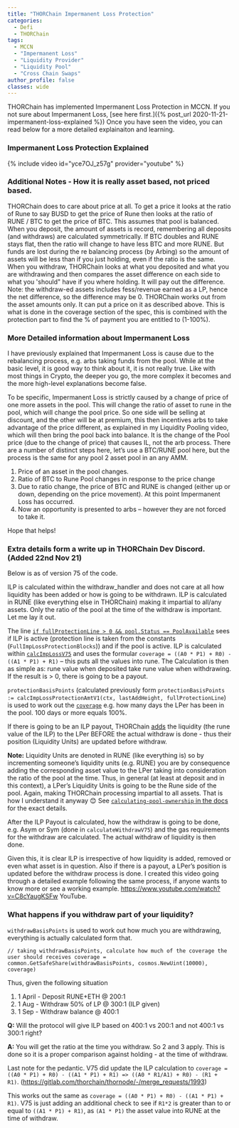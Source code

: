 ```yaml
---
title: "THORChain Impermanent Loss Protection"
categories:
  - Defi
  - THORChain
tags:
  - MCCN  
  - "Impermanent Loss"
  - "Liquidity Provider"
  - "Liquidity Pool"
  - "Cross Chain Swaps"
author_profile: false
classes: wide
---
```


THORChain has implemented Impermanent Loss Protection in MCCN. If you not sure about Impermanent Loss, [see here first.]({% post_url 2020-11-21-impermanent-loss-explained %})
Once you have seen the video, you can read below for a more detailed explainaiton and learning. 

###  Impermanent Loss Protection Explained
{% include video id="yce7OJ_z57g" provider="youtube" %}

### Additional Notes - How it is really asset based, not priced based. 
THORChain does to care about price at all. To get a price it looks at the ratio of Rune to say BUSD to get the price of Rune then looks at the ratio of RUNE / BTC to get the price of BTC. This assumes that pool is balanced. 
When you deposit, the amount of assets is record, remembering all deposits (and withdraws) are calculated symmetrically. If BTC doubles and RUNE stays flat, then the ratio will change to have less BTC and more RUNE. But funds are lost during the re balancing process (by Arbing) so the amount of assets will be less than if you just holding, even if the ratio is the same. 
When you withdraw, THORChain looks at what you deposited and what you are withdrawing and then compares the asset difference on each side to what you 'should" have if you where holding. It will pay out the difference. 
Note: the withdraw-ed assets includes fess/revenue earned as a LP, hence the net difference, so the difference may be 0. 
THORChain works out from the asset amounts only. It can put a price on it as described above. This is what is done in the coverage section of the spec, this is combined with the protection part to find the % of payment you are entitled to (1-100%). 

### More Detailed information about Impermanent Loss
I have previously explained that Impermanent Loss is cause due to the rebalancing process, e.g. arbs taking funds from the pool. While at the basic level, it is good way to think about it, it is not really true. Like with most things in Crypto, the deeper you go, the more complex it becomes and the more high-level explanations become false. 

To be specific, Impermanent Loss is strictly caused by a change of price of one more assets in the pool. This will change the ratio of asset to rune in the pool, which will change the pool price. So one side will be selling at discount, and the other will be at premium, this then incentives arbs to take advantage of the price different, as explained in my Liquidity Pooling video, which will then bring the pool back into balance. It is the change of the Pool price (due to the change of price) that causes IL, not the arb process. 
There are a number of distinct steps here, let’s use a BTC/RUNE pool here, but the process is the same for any pool 2 asset pool in an any AMM. 

1. Price of an asset in the pool changes.
1. Ratio of BTC to Rune Pool changes in response to the price change
1. Due to ratio change, the price of BTC and RUNE is changed (either up or down, depending on the price movement). At this point Impermanent Loss has occurred.
1. Now an opportunity is presented to arbs – however they are not forced to take it. 

Hope that helps!


### Extra details form a write up in THORChain Dev Discord. (Added 22nd Nov 21)
Below is as of version 75 of the code. 

ILP is calculated within the withdraw_handler and does not care at all how liquidity has been added or how is going to be withdrawn. ILP is calculated in RUNE (like everything else in THORChain) making it impartial to all/any assets. Only the ratio of the pool at the time of the withdraw is important. 
Let me lay it out.

The line [`if fullProtectionLine > 0 && pool.Status == PoolAvailable`](https://gitlab.com/thorchain/thornode/-/blob/develop/x/thorchain/withdraw_current.go#L83) sees if ILP is active (protection line is taken from the constants (`FullImpLossProtectionBlocks`)) and if the pool is active. 
ILP is calculated within [`calcImpLossV75`](https://gitlab.com/thorchain/thornode/-/blob/develop/x/thorchain/withdraw_current.go#L222) and uses the formular `coverage = ((A0 * P1) + R0) - ((A1 * P1) + R1)` – this puts all the values into rune. The Calculation is then as simple as:  rune value when deposited take rune value when withdrawing. If the result is > 0, there is going to be a payout.


 `protectionBasisPoints` (calculated previously form `protectionBasisPoints := calcImpLossProtectionAmtV1(ctx, lastAddHeight, fullProtectionLine`) is used to work out the [`coverage`](https://gitlab.com/thorchain/thornode/-/blob/develop/x/thorchain/withdraw_current.go#L243) e.g. how many days the LPer has been in the pool. 100 days or more equals 100%. 


If there is going to be an ILP payout, THORChain  [adds](https://gitlab.com/thorchain/thornode/-/blob/develop/x/thorchain/withdraw_current.go#L100) the liquidity (the rune value of the ILP) to the LPer BEFORE the actual withdraw is done - thus their position (Liquidity Units) are updated before withdraw.

<b>Note:</b> Liquidity Units are denoted in RUNE (like everything is) so by incrementing someone’s liquidity units (e.g. RUNE) you are by consequence adding the corresponding asset value to the LPer taking into consideration the ratio of the pool at the time. Thus, in general (at least at deposit and in this context), a LPer’s Liquidity Units is going to be the Rune side of the pool. Again, making THORChain processing impartial to all assets. That is how I understand it anyway 😊 See [`calculating-pool-ownership` in the docs](https://docs.thorchain.org/thorchain-finance/continuous-liquidity-pools#calculating-pool-ownership) for the exact details. 

After the ILP Payout is calculated, how the withdraw is going to be done, e.g. Asym or Sym (done in `calculateWithdrawV75`) and the gas requirements for the withdraw are calculated. The actual withdraw of liquidity is then done.

Given this, it is clear ILP is irrespective of how liquidity is added, removed or even what asset is in question. Also if there is a payout, a LPer’s position is updated before the withdraw process is done. 
I created this video going through a detailed example following the same process, if anyone wants to know more or see a working example. https://www.youtube.com/watch?v=C8cYaugKSFw
YouTube.

### What happens if you withdraw part of your liquidity?
`withdrawBasisPoints` is used to work out how much you are withdrawing, everything is actually calculated form that. 

``
    // taking withdrawBasisPoints, calculate how much of the coverage the user should receives
    coverage = common.GetSafeShare(withdrawBasisPoints, cosmos.NewUint(10000), coverage)
``

Thus, given the following situation
1. 1 April - Deposit RUNE+ETH @ 200:1
1. 1 Aug - Withdraw 50% of LP @ 300:1 (ILP given)
1. 1 Sep - Withdraw balance @ 400:1

**Q:** Will the protocol will give ILP based on 400:1 vs 200:1 and not 400:1 vs 300:1 right?

**A:** You will get the ratio at the time you withdraw. So 2 and 3 apply. This is done so it is a proper comparison against holding - at the time of withdraw.

Last note for the pedantic. V75 did update the ILP calculation to `coverage = ((A0 * P1) + R0) - ((A1 * P1) + R1) => ((A0 * R1/A1) + R0) - (R1 + R1)`. (https://gitlab.com/thorchain/thornode/-/merge_requests/1993) 

This works out the same as `coverage = ((A0 * P1) + R0) - ((A1 * P1) + R1)`. V75 is just adding an additional check to see if `R1*2` is greater than to or equal to `((A1 * P1) + R1)`, as `(A1 * P1)` the asset value into RUNE at the time of withdraw.